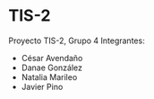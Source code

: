 # TIS-2
Proyecto TIS-2, Grupo 4
Integrantes:
- César Avendaño
- Danae González
- Natalia Marileo
- Javier Pino
